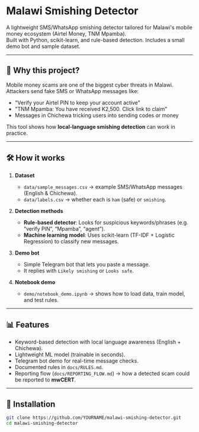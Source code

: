 # Malawi Smishing Detector

A lightweight SMS/WhatsApp smishing detector tailored for Malawi's mobile money ecosystem (Airtel Money, TNM Mpamba).  
Built with Python, scikit-learn, and rule-based detection. Includes a small demo bot and sample dataset.

---

## 🚨 Why this project?
Mobile money scams are one of the biggest cyber threats in Malawi. Attackers send fake SMS or WhatsApp messages like:
- "Verify your Airtel PIN to keep your account active"
- "TNM Mpamba: You have received K2,500. Click link to claim"
- Messages in Chichewa tricking users into sending codes or money

This tool shows how **local-language smishing detection** can work in practice.

---

## 🛠 How it works
1. **Dataset**  
   - `data/sample_messages.csv` → example SMS/WhatsApp messages (English & Chichewa).  
   - `data/labels.csv` → whether each is `ham` (safe) or `smishing`.

2. **Detection methods**
   - **Rule-based detector**: Looks for suspicious keywords/phrases (e.g. “verify PIN”, “Mpamba”, “agent”).  
   - **Machine learning model**: Uses scikit-learn (TF-IDF + Logistic Regression) to classify new messages.

3. **Demo bot**  
   - Simple Telegram bot that lets you paste a message.  
   - It replies with `Likely smishing` or `Looks safe`.  

4. **Notebook demo**  
   - `demo/notebook_demo.ipynb` → shows how to load data, train model, and test rules.

---

## 📊 Features
- Keyword-based detection with local language awareness (English + Chichewa).  
- Lightweight ML model (trainable in seconds).  
- Telegram bot demo for real-time message checks.  
- Documented rules in `docs/RULES.md`.  
- Reporting flow (`docs/REPORTING_FLOW.md`) → how a detected scam could be reported to **mwCERT**.

---

## 🔧 Installation
```bash
git clone https://github.com/YOURNAME/malawi-smishing-detector.git
cd malawi-smishing-detector
